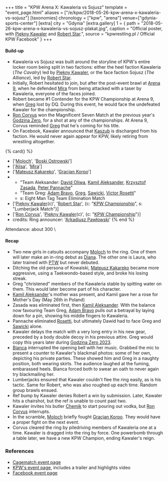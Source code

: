 +++
title = "KPW Arena X: Kawaleria vs Sojusz"
template = "event_page.html"
aliases = ["/e/kpw/2018-05-26-kpw-arena-x-kawaleria-vs-sojusz"]
[taxonomies]
chronology = ["kpw", "arena"]
venue=["gdynia-sports-center"]
[extra]
city = "Gdynia"
[extra.gallery]
1 = { path = "2018-05-26-kpw-arena-x-kawaleria-vs-sojusz-plakat.jpg", caption = "Official poster, with [Piękny Kawaler](@/w/piekny-kawaler.md) and [Robert Star](@/w/robert-star.md).", source = "kpwrestling.pl / Official KPW Facebook" }
+++

#### Build-up

* Kawaleria vs Sojusz was built around the storyline of KPW's entire locker room being split in two factions: either
  the heel faction Kawaleria (_The Cavalry_) led by [Piękny Kawaler](@/w/piekny-kawaler.md), or the face faction Sojusz (_The Alliance_), led by
  [Robert Star](@/w/robert-star.md).
* Initially, Robert hesitated to join, but after the post-event brawl at [Arena 9](@/e/kpw/2018-03-10-kpw-arena-9.md), when he
  defended [Mira](@/w/mira.md) from being attacked with a taser by Kawaleria, everyone of the faces joined.
* Robert became #1 Contender for the KPW Championship at Arena 9, when [Greg](@/w/greg.md) lost by DQ. During this event, he would face the undefeated Kawaler for the championship.
* [Ron Corvus](@/w/ron-corvus.md) won the Magnificent Seven Match at the previous year's [Godzina Zero](@/e/kpw/2017-08-12-kpw-godzina-zero-2017.md), for a shot at any of the championships. At Arena 9, Corvus reminded [Greg](@/w/greg.md) that he's coming for his title.
* On Facebook, Kawaler announced that [Kaszub](@/w/kaszub.md) is discharged from his faction. He would never again appear for KPW, likely retiring from wrestling altogether.

{% card() %}
- ['[Moloch](@/w/moloch.md)', '[Boski Ostrowski](@/w/ostrowski.md)']
- ['[Alisa](@/w/alisa.md)', '[Mira](@/w/mira.md)']
- ['[Mateusz Kakareko](@/w/mateusz-kakareko.md)', '[Gracjan Korpo](@/w/gracjan-korpo.md)']
- - "Team Aleksander: [David Oliwa](@/w/david-oliwa.md), [Kamil Aleksander](@/w/kamil-aleksander.md),
    [Krzysztof Zasada](@/w/krzysztof-zasada.md), [Peter Pannache](@/w/peter-pannache.md)"
  - "Team Greg: [Adam Bravo](@/w/adam-bravo.md), [Greg](@/w/greg.md), [Sawicki](@/w/sawicki.md),
    [Victor Rosetti](@/w/rosetti.md)"
  - s: Eight Man Tag Team Elimination Match
- ['[Piękny Kawaler](@/w/piekny-kawaler.md)(c)', '[Robert Star](@/w/robert-star.md)',
  {c: "[KPW Championship](@/c/kpw-championship.md)", s: "Lumberjack Match"}]
- ['[Ron Corvus](@/w/ron-corvus.md)', '[Piękny Kawaler](@/w/piekny-kawaler.md)(c)',
  {c: "[KPW Championship](@/c/kpw-championship.md)"}]
- credits:
    Ring announcer: '[Arkadiusz Pawłowski](@/w/pan-pawlowski.md)'
{% end %}

Attendance: about 300 \

#### Recap

- Two new girls in catsuits accompany [Moloch](@/w/moloch.md) to the ring. One of them will later make an in-ring debut as [Diana](@/w/diana-strong.md). The other one is Laura, who later trained with [PTW](@/o/ptw.md) but never debuted.
- Ditching the old persona of Kowalski, [Mateusz Kakareko](@/w/mateusz-kakareko.md) became more aggressive, using a Taekwondo-based style, and broke his losing streak.
- Greg "christened" members of the Kawaleria stable by spitting water on them. This would later become part of his character.
- [Kamil Aleksander](@/w/kamil-aleksander.md)'s mother was present, and Kamil gave her a rose for Mother's Day (May 26th in Poland)
- Zasada was eliminated first, then [Kamil Aleksander](@/w/kamil-aleksander.md). With the balance now favouring Team Greg, [Adam Bravo](@/w/adam-bravo.md) pulls out a betrayal by laying down for a pin, showing his middle fingers to Kawaleria.
- Pannache eliminated [Rosetti](@/w/rosetti.md), but ultimately Dawid had to face Greg and [Sawicki](@/w/sawicki.md) alone.
- Kawaler delays the match with a very long entry in his new gear, preceded by a body double decoy in his previous attire. Greg would copy this years later during [Godzina Zero 2023](@/e/kpw/2023-08-18-kpw-godzina-zero-2023.md).
- [Bianca](@/w/bianca.md) interrupted the opening bell with her music. Grabbed the mic to present a counter to Kawaler's blackmail photos: some of her own, depicting his private parties. These showed him and Greg in a naughty position, both wearing skirts. The audience laughed at the fuming, embarassed heels. Bianca forced both to swear an oath to never again try blackmailing her.
- Lumberjacks ensured that Kawaler couldn't flee the ring easily, as is his tactic. Same for Robert, who was also roughed up each time. Random group brawls ensued.
- Ref bump by Kawaler denies Robert a win by submission. Later, Kawaler hits a chairshot, but the ref is unable to count past two.
- Kawaler invites his butler [Chemik](@/w/chemik.md) to start pouring out vodka, but [Ron Corvus](@/w/ron-corvus.md) interrupts.
- In the scramble, [Moloch](@/w/moloch.md) briefly fought [Gracjan Korpo](@/w/gracjan-korpo.md). They would have a proper fight on the next event.
- Corvus cleared the ring by piledriving members of Kawaleria one at a time. Kawaler is dragged into the ring by force. One powerbomb through a table later, we have a new KPW Champion, ending Kawaler's reign.

### References

* [Cagematch event page](https://www.cagematch.net/?id=1&nr=205652)
* [KPW's event page](https://kpwrestling.pl/events/kpw-arena-x/), includes a trailer and highlights video
* [Facebook event page](https://www.facebook.com/events/346317699213398/)
